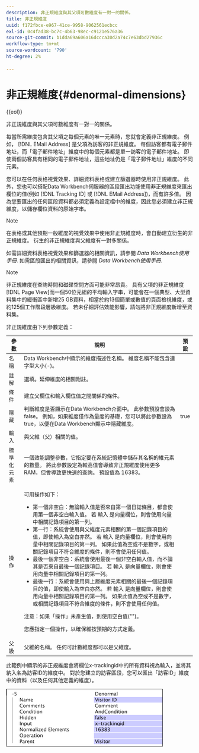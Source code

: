 ```yaml
---
description: 非正規維度與其父項可數維度有一對一的關係。
title: 非正規維度
uuid: f172fbce-e967-41ce-9958-9062561ecbcc
exl-id: 0c4fad38-bc7c-4b63-98ec-c9121e576a36
source-git-commit: b1dda69a606a16dccca30d2a74c7e63dbd27936c
workflow-type: tm+mt
source-wordcount: '790'
ht-degree: 2%

---
```


# 非正規維度{#denormal-dimensions}

{{eol}}

非正規維度與其父項可數維度有一對一的關係。

每當所需維度包含其父項之每個元素的唯一元素時，您就會定義非正規維度。 例如， [!DNL EMail Address] 是父項為訪客的非正規維度。 每個訪客都有電子郵件地址，而「電子郵件地址」維度中的每個元素都是單一訪客的電子郵件地址。 即使兩個訪客具有相同的電子郵件地址，這些地址仍是「電子郵件地址」維度的不同元素。

您可以在任何表格視覺效果、詳細資料表格或建立篩選器時使用非正規維度。 此外，您也可以搭配Data Workbench伺服器的區段匯出功能使用非正規維度來匯出欄位的值(例如 [!DNL Tracking ID] 或 [!DNL EMail Address])，而有許多值。 因為您要匯出的任何區段資料都必須定義為設定檔中的維度，因此您必須建立非正規維度，以儲存欄位資料的原始字串。

>[!NOTE]
>
>在表格或其他預期一般維度的視覺效果中使用非正規維度時，會自動建立衍生的非正規維度。 衍生的非正規維度與父維度有一對多關係。

如需詳細資料表格視覺效果和篩選器的相關資訊，請參閱 *Data Workbench使用手冊*. 如需區段匯出的相關資訊，請參閱 *Data Workbench使用手冊*.

>[!NOTE]
>
>非正規維度在查詢時間和磁碟空間方面可能非常昂貴。 具有父項的非正規維度 [!DNL Page View]而一個50位元組的平均輸入字串，可能會在一個典型、大型資料集中的緩衝區中新增25 GB資料，相當於約13個簡單或數值的頁面檢視維度，或約125個工作階段層級維度。 若未仔細評估效能影響，請勿將非正規維度新增至資料集。

非正規維度由下列參數定義：

<table id="table_532AD791E39B4CF296FFA1C33FB8302E"> 
 <thead> 
  <tr> 
   <th colname="col1" class="entry"> 參數 </th> 
   <th colname="col2" class="entry"> 說明 </th> 
   <th colname="col3" class="entry"> 預設 </th> 
  </tr> 
 </thead>
 <tbody> 
  <tr> 
   <td colname="col1"> 名稱 </td> 
   <td colname="col2"> Data Workbench中顯示的維度描述性名稱。 維度名稱不能包含連字型大小(-)。 </td> 
   <td colname="col3"> </td> 
  </tr> 
  <tr> 
   <td colname="col1"> 註解 </td> 
   <td colname="col2"> 選填。延伸維度的相關附註。 </td> 
   <td colname="col3"> </td> 
  </tr> 
  <tr> 
   <td colname="col1"> 條件 </td> 
   <td colname="col2"> 建立父欄位和輸入欄位值之間關係的條件。 </td> 
   <td colname="col3"> </td> 
  </tr> 
  <tr> 
   <td colname="col1"> 隱藏 </td> 
   <td colname="col2"> 判斷維度是否顯示在Data Workbench介面中。 此參數預設會設為false。 例如，如果維度僅作為量度的基礎，您可以將此參數設為true，以便在Data Workbench顯示中隱藏維度。 </td> 
   <td colname="col3"> true </td> 
  </tr> 
  <tr> 
   <td colname="col1"> 輸入 </td> 
   <td colname="col2"> 與父維（父）相關的值。 </td> 
   <td colname="col3"> </td> 
  </tr> 
  <tr> 
   <td colname="col1"> 標準化元素 </td> 
   <td colname="col2"> 一個效能調整參數，它指定要在系統記憶體中儲存其名稱的維元素的數量。 將此參數設定為較高值會導致非正規維度使用更多RAM，但會導致更快速的查詢。 預設值為 16383。 </td> 
   <td colname="col3"> </td> 
  </tr> 
  <tr> 
   <td colname="col1"> 操作 </td> 
   <td colname="col2"> <p>可用操作如下： </p> <p> 
     <ul id="ul_CCDC45838A3941BD949B6D21EA0492B3"> 
      <li id="li_F33898192A82437692B5C15684EFCF64"> 第一個非空白：無論輸入值是否來自第一個日誌條目，都會使用第一個非空白輸入值。 若 <span class="wintitle"> 輸入</span> 是向量欄位，則會使用向量中相關記錄項目的第一列。 </li> 
      <li id="li_4ADD0A368BB74B64AD29126C8E7B333F"> 第一行：系統會使用與父維度元素相關的第一個記錄項目的值，即使輸入為空白亦然。 若 <span class="wintitle"> 輸入</span> 是向量欄位，則會使用向量中相關記錄項目的第一列。 如果此值為空或不是數字，或相關記錄項目不符合維度的條件，則不會使用任何值。 </li> 
      <li id="li_C93CA22ADA634F21A6488BB3BEE7CB23"> 最後一個非空白：系統會使用最後一個非空白輸入值，而不論其是否來自最後一個記錄項目。 若 <span class="wintitle"> 輸入</span> 是向量欄位，則會使用向量中相關記錄項目的第一列。 </li> 
      <li id="li_2FFE585521B14FE5ABBF66AAC47F22C4"> 最後一行：系統會使用與上層維度元素相關的最後一個記錄項目的值，即使輸入為空白亦然。 若 <span class="wintitle"> 輸入</span> 是向量欄位，則會使用向量中相關記錄項目的第一列。 如果此值為空或不是數字，或相關記錄項目不符合維度的條件，則不會使用任何值。 </li> 
     </ul> </p> <p> <p>注意：如果「操作」未產生值，則使用空白值("")。 </p> </p> <p> 您應指定一個操作，以確保維按預期的方式定義。 </p> </td> 
   <td colname="col3"> </td> 
  </tr> 
  <tr> 
   <td colname="col1"> 父級 </td> 
   <td colname="col2"> 父維的名稱。 任何可計數維度都可以是父維度。 </td> 
   <td colname="col3"> </td> 
  </tr> 
 </tbody> 
</table>

此範例中顯示的非正規維度會將欄位x-trackingid中的所有資料視為輸入，並將其納入名為訪客ID的維度中。 對於您建立的訪客區段，您可以匯出「訪客ID」維度中的資料（以及任何其他定義的維度）。

![](assets/cfg_Transformation_Dim_Denormal.png)
